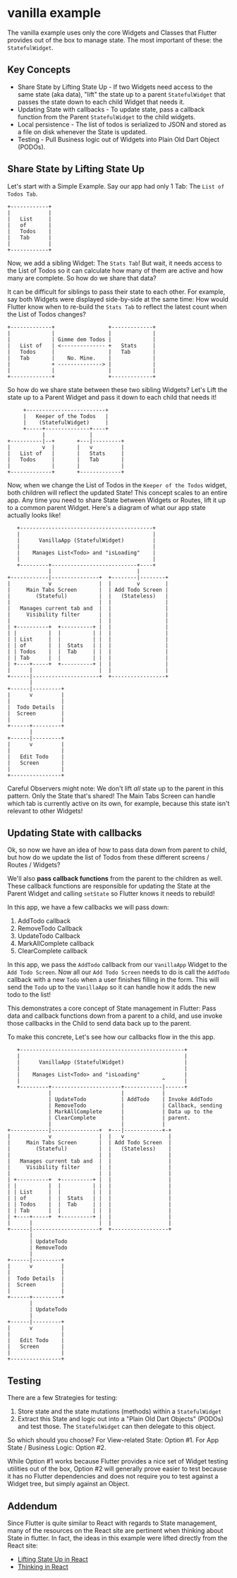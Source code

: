 # vanilla example

The vanilla example uses only the core Widgets and Classes that Flutter provides out of the box to manage state. The most important of these: the `StatefulWidget`.

## Key Concepts

  * Share State by Lifting State Up - If two Widgets need access to the same state (aka data), "lift" the state up to a parent `StatefulWidget` that passes the state down to each child Widget that needs it.
  * Updating State with callbacks - To update state, pass a callback function from the Parent `StatefulWidget` to the child widgets.
  * Local persistence - The list of todos is serialized to JSON and stored as a file on disk whenever the State is updated.
  * Testing - Pull Business logic out of Widgets into Plain Old Dart Object (PODOs).

## Share State by Lifting State Up

Let's start with a Simple Example. Say our app had only 1 Tab: The `List of Todos Tab`.

 ```
+------------+
|            |
|   List     |
|   of       |
|   Todos    |
|   Tab      |
|            |
+------------+
```

Now, we add a sibling Widget: The `Stats Tab`! But wait, it needs access to the List of Todos so it can calculate how many of them are active and how many are complete. So how do we share that data? 

It can be difficult for siblings to pass their state to each other. For example, say both Widgets were displayed side-by-side at the same time: How would Flutter know when to re-build the `Stats Tab` to reflect the latest count when the List of Todos changes?

```
+-------------+                 +-------------+
|             |                 |             |
|             | Gimme dem Todos |             |
|   List of   | <-------------- +   Stats     |
|   Todos     |                 |   Tab       |
|   Tab       |    No. Mine.    |             |
|             + --------------> |             |
|             |                 |             |
+-------------+                 +-------------+
```

So how do we share state between these two sibling Widgets? Let's Lift the state up to a Parent Widget and pass it down to each child that needs it!

```
     +-------------------------+
     |   Keeper of the Todos   |
     |    (StatefulWidget)     |
     +-----+--------------+----+
           |              |
+----------|--+       +---|---------+
|          v  |       |   v         |
|   List of   |       |   Stats     |
|   Todos     |       |   Tab       |
|             |       |             |
+-------------+       +-------------+
```

Now, when we change the List of Todos in the `Keeper of the Todos` widget, both children will reflect the updated State! This concept scales to an entire app. Any time you need to share State between Widgets or Routes, lift it up to a common parent Widget. Here's a diagram of what our app state actually looks like!

```
   +------------------------------------------+
   |                                          |
   |      VanillaApp (StatefulWidget)         |
   |                                          |
   |    Manages List<Todo> and "isLoading"    |
   |                                          |
   +---------+---------------------------+----+
             |                           |
+------------|---------------+  +--------|--------+
|            v               |  |        v        |
|     Main Tabs Screen       |  | Add Todo Screen |
|        (Stateful)          |  |   (Stateless)   |
|                            |  |                 |
|   Manages current tab and  |  |                 |
|     Visibility filter      |  |                 |
|                            |  |                 |
| +----------+  +----------+ |  |                 |
| |          |  |          | |  |                 |
| | List     |  |          | |  |                 |
| | of       |  |  Stats   | |  |                 |
| | Todos    |  |  Tab     | |  |                 |
| | Tab      |  |          | |  |                 |
| +----+-----+  +----------+ |  |                 |
|      |                     |  |                 |
+------|---------------------+  +-----------------+
       |
+------|---------+
|      v         |
|                |
|  Todo Details  |
|  Screen        |
|                |
+------+---------+
       |
+------|---------+
|      v         |
|                |
|   Edit Todo    |
|   Screen       |
|                |
+----------------+
```

Careful Observers might note: We don't lift *all* state up to the parent in this pattern. Only the State that's shared! The Main Tabs Screen can handle which tab is currently active on its own, for example, because this state isn't relevant to other Widgets!

## Updating State with callbacks

Ok, so now we have an idea of how to pass data down from parent to child, but how do we update the list of Todos from these different screens / Routes / Widgets?

We'll also **pass callback functions** from the parent to the children as well. These callback functions are responsible for updating the State at the Parent Widget and calling `setState` so Flutter knows it needs to rebuild!

In this app, we have a few callbacks we will pass down:

  1. AddTodo callback
  2. RemoveTodo Callback
  3. UpdateTodo Callback
  4. MarkAllComplete callback
  5. ClearComplete callback

In this app, we pass the `AddTodo` callback from our `VanillaApp` Widget to the `Add Todo Screen`. Now all our `Add Todo Screen` needs to do is call the `AddTodo` callback with a new `Todo` when a user finishes filling in the form. This will send the `Todo` up to the `VanillaApp` so it can handle how it adds the new todo to the list!

This demonstrates a core concept of State management in Flutter: Pass data and callback functions down from a parent to a child, and use invoke those callbacks in the Child to send data back up to the parent.

To make this concrete, Let's see how our callbacks flow in the this app.

```
   +----------------------------------------------------+
   |                                                    |
   |      VanillaApp (StatefulWidget)                   |
   |                                                    |
   |    Manages List<Todo> and "isLoading"              |
   |                                             ^      |
   +---------+----------------------+------------|------+
             |                      |            |
             | UpdateTodo           | AddTodo    | Invoke AddTodo
             | RemoveTodo           |            | Callback, sending
             | MarkAllComplete      |            | Data up to the  
             | ClearComplete        |            | parent.
             |                      |            |
+------------|---------------+  +---|------------+-+
|            v               |  |   v              |
|     Main Tabs Screen       |  | Add Todo Screen  |
|        (Stateful)          |  |   (Stateless)    |
|                            |  |                  |
|   Manages current tab and  |  |                  |
|     Visibility filter      |  |                  |
|                            |  |                  |
| +----------+  +----------+ |  |                  |
| |          |  |          | |  |                  |
| | List     |  |          | |  |                  |
| | of       |  |  Stats   | |  |                  |
| | Todos    |  |  Tab     | |  |                  |
| | Tab      |  |          | |  |                  |
| +----+-----+  +----------+ |  |                  |
|      |                     |  |                  |
+------|---------------------+  +------------------+
       |
       | UpdateTodo
       | RemoveTodo
       |
+------|---------+
|      v         |
|                |
|  Todo Details  |
|  Screen        |
|                |
+------+---------+
       |
       | UpdateTodo
       |
+------|---------+
|      v         |
|                |
|   Edit Todo    |
|   Screen       |
|                |
+----------------+
```

## Testing

There are a few Strategies for testing:

  1. Store state and the state mutations (methods) within a `StatefulWidget`
  2. Extract this State and logic out into a "Plain Old Dart Objects" (PODOs) and test those. The `StatefulWidget` can then delegate to this object.
  
So which should you choose? For View-related State: Option #1. For App State / Business Logic: Option #2.

While Option #1 works because Flutter provides a nice set of Widget testing utilities out of the box, Option #2 will generally prove easier to test because it has no Flutter dependencies and does not require you to test against a Widget tree, but simply against an Object.  

## Addendum

Since Flutter is quite similar to React with regards to State management, many of the resources on the React site are pertinent when thinking about State in flutter. In fact, the ideas in this example were lifted directly from the React site:

  * [Lifting State Up in React](https://reactjs.org/docs/lifting-state-up.html)
  * [Thinking in React](https://reactjs.org/docs/thinking-in-react.html)
